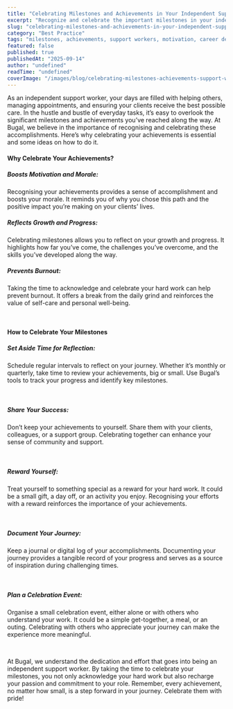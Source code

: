 ```yaml
---
title: "Celebrating Milestones and Achievements in Your Independent Support Worker Journey"
excerpt: "Recognize and celebrate the important milestones in your independent support worker journey. Building confidence and motivation for continued success."
slug: "celebrating-milestones-and-achievements-in-your-independent-support-worker-journey"
category: "Best Practice"
tags: "milestones, achievements, support workers, motivation, career development"
featured: false
published: true
publishedAt: "2025-09-14"
author: "undefined"
readTime: "undefined"
coverImage: "/images/blog/celebrating-milestones-achievements-support-worker-journey/hero-image.svg"
---
```


<p>As an independent support worker, your days are filled with helping others, managing appointments, and ensuring your clients receive the best possible care. In the hustle and bustle of everyday tasks, it’s easy to overlook the significant milestones and achievements you’ve reached along the way. At Bugal, we believe in the importance of recognising and celebrating these accomplishments. Here’s why celebrating your achievements is essential and some ideas on how to do it.</p><h4>Why Celebrate Your Achievements?</h4><h5>Boosts Motivation and Morale:</h5><p>Recognising your achievements provides a sense of accomplishment and boosts your morale. It reminds you of why you chose this path and the positive impact you’re making on your clients’ lives.</p><h5>Reflects Growth and Progress:</h5><p>Celebrating milestones allows you to reflect on your growth and progress. It highlights how far you’ve come, the challenges you’ve overcome, and the skills you’ve developed along the way.</p><h5>Prevents Burnout:</h5><p>Taking the time to acknowledge and celebrate your hard work can help prevent burnout. It offers a break from the daily grind and reinforces the value of self-care and personal well-being.</p><p>‍</p><h4>How to Celebrate Your Milestones</h4><h5>Set Aside Time for Reflection:</h5><p>Schedule regular intervals to reflect on your journey. Whether it’s monthly or quarterly, take time to review your achievements, big or small. Use Bugal’s tools to track your progress and identify key milestones.</p><p>‍</p><h5>Share Your Success:</h5><p>Don’t keep your achievements to yourself. Share them with your clients, colleagues, or a support group. Celebrating together can enhance your sense of community and support.</p><p>‍</p><h5>Reward Yourself:</h5><p>Treat yourself to something special as a reward for your hard work. It could be a small gift, a day off, or an activity you enjoy. Recognising your efforts with a reward reinforces the importance of your achievements.</p><p>‍</p><h5>Document Your Journey:</h5><p>Keep a journal or digital log of your accomplishments. Documenting your journey provides a tangible record of your progress and serves as a source of inspiration during challenging times.</p><p>‍</p><h5>Plan a Celebration Event:</h5><p>Organise a small celebration event, either alone or with others who understand your work. It could be a simple get-together, a meal, or an outing. Celebrating with others who appreciate your journey can make the experience more meaningful.</p><p>‍</p><p>At Bugal, we understand the dedication and effort that goes into being an independent support worker. By taking the time to celebrate your milestones, you not only acknowledge your hard work but also recharge your passion and commitment to your role. Remember, every achievement, no matter how small, is a step forward in your journey. Celebrate them with pride!</p><p>‍</p>